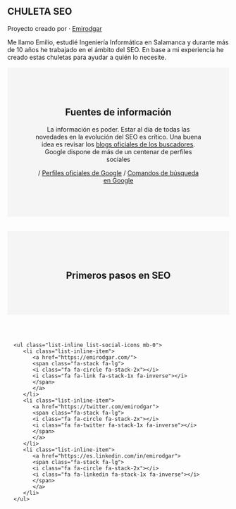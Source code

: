
<section class="p-3 p-lg-5 d-flex d-column">
   <div class="my-auto">
      <h1 class="mb-0">CHULETA
         <span class="text-primary">SEO</span>
      </h1>
      <div class="subheading mb-5">Proyecto creado por ·
         <a href="https://emirodgar.com">Emirodgar</a>
      </div>
      <p class="mb-5">Me llamo Emilio, estudié Ingeniería Informática en Salamanca y durante más de 10 años he trabajado en el ámbito del SEO. En base a mi experiencia he creado estas chuletas para ayudar a quién lo necesite.</p>

<div class="section-container" style="background: #f5f5f5;padding: 3.75rem;margin-top: 0.9375rem;text-align: center;">
        <h2>Fuentes de información</h2>
        <p>La información es poder. Estar al día de todas las novedades en la evolución del SEO es crítico. Una buena idea es revisar los <a href="https://chuletaseo.com/blogs-oficiales">blogs oficiales de los buscadores</a>. Google dispone de más de un centenar de perfiles sociales </p>
        <p> / <a href="https://chuletaseo.com/perfiles-oficiales-google">Perfiles oficiales de Google</a> / <a href="https://chuletaseo.com/comandos-busqueda-google">Comandos de búsqueda en Google</a></p>
</div>

<br/>

<div class="section-container" style="background: #f5f5f5;padding: 3.75rem;margin-top: 0.9375rem;text-align: center;">
        <h2>Primeros pasos en SEO</h2>
        <p></p>
</div>

<br/><br/>

      <ul class="list-inline list-social-icons mb-0">
         <li class="list-inline-item">
            <a href="https://emirodgar.com/">
            <span class="fa-stack fa-lg">
            <i class="fa fa-circle fa-stack-2x"></i>
            <i class="fa fa-link fa-stack-1x fa-inverse"></i>
            </span>
            </a>
         </li>
         <li class="list-inline-item">
            <a href="https://twitter.com/emirodgar">
            <span class="fa-stack fa-lg">
            <i class="fa fa-circle fa-stack-2x"></i>
            <i class="fa fa-twitter fa-stack-1x fa-inverse"></i>
            </span>
            </a>
         </li>
         <li class="list-inline-item">
            <a href="https://es.linkedin.com/in/emirodgar">
            <span class="fa-stack fa-lg">
            <i class="fa fa-circle fa-stack-2x"></i>
            <i class="fa fa-linkedin fa-stack-1x fa-inverse"></i>
            </span>
            </a>
         </li>
      </ul>
   </div>
</section>
<!--stackedit_data:
eyJoaXN0b3J5IjpbMTA5MDQzNjE5NiwxMTUzNTg2MDc0LC0xMT
Q4MDYyMjQsMTI1NjU3OTE2OCwxMzQ0MTExNTAzLDE3ODM5MDM3
MDFdfQ==
-->